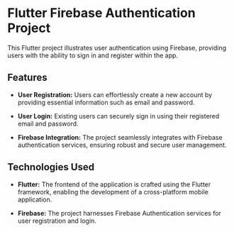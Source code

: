 # Flutter Firebase Authentication Project

This Flutter project illustrates user authentication using Firebase, providing users with the ability to sign in and register within the app.

## Features

- **User Registration:** Users can effortlessly create a new account by providing essential information such as email and password.

- **User Login:** Existing users can securely sign in using their registered email and password.

- **Firebase Integration:** The project seamlessly integrates with Firebase authentication services, ensuring robust and secure user management.

## Technologies Used

- **Flutter:** The frontend of the application is crafted using the Flutter framework, enabling the development of a cross-platform mobile application.

- **Firebase:** The project harnesses Firebase Authentication services for user registration and login.

